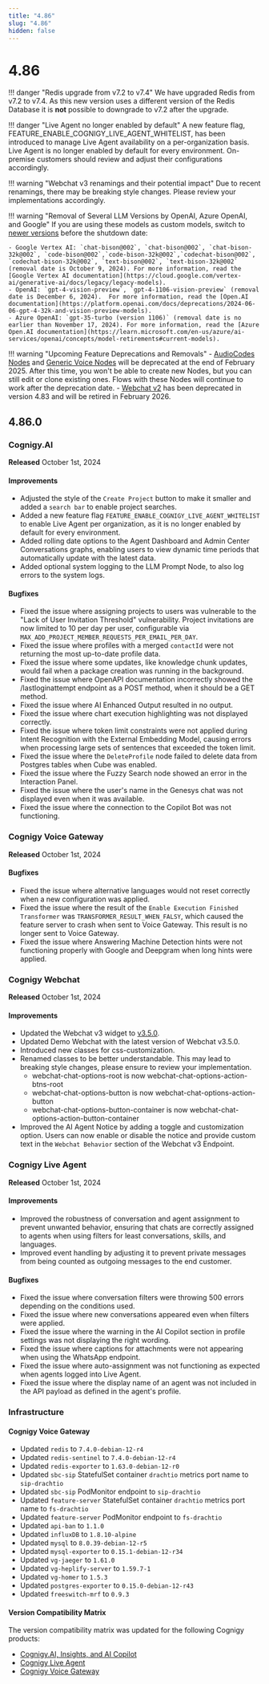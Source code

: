 ```yaml
---
title: "4.86"
slug: "4.86"
hidden: false
---
```


# 4.86

!!! danger "Redis upgrade from v7.2 to v7.4"
    We have upgraded Redis from v7.2 to v7.4. As this new version uses a different version of the Redis Database it is **not** possible to downgrade to v7.2 after the upgrade.

!!! danger "Live Agent no longer enabled by default"
    A new feature flag, FEATURE_ENABLE_COGNIGY_LIVE_AGENT_WHITELIST, has been introduced to manage Live Agent availability on a per-organization basis. Live Agent is no longer enabled by default for every environment. On-premise customers should review and adjust their configurations accordingly.

!!! warning "Webchat v3 renamings and their potential impact"
    Due to recent renamings, there may be breaking style changes. Please review your implementations accordingly.

!!! warning "Removal of Several LLM Versions by OpenAI, Azure OpenAI, and Google"
    If you are using these models as custom models, switch to [newer versions](../ai/empower/llms.md#supported-models) before the shutdown date:

    - Google Vertex AI: `chat-bison@002`, `chat-bison@002`, `chat-bison-32k@002`, `code-bison@002`,`code-bison-32k@002`,`codechat-bison@002`, `codechat-bison-32k@002`, `text-bison@002`, `text-bison-32k@002` (removal date is October 9, 2024). For more information, read the [Google Vertex AI documentation](https://cloud.google.com/vertex-ai/generative-ai/docs/legacy/legacy-models).
    - OpenAI: `gpt-4-vision-preview`, `gpt-4-1106-vision-preview` (removal date is December 6, 2024).  For more information, read the [Open.AI documentation](https://platform.openai.com/docs/deprecations/2024-06-06-gpt-4-32k-and-vision-preview-models).
    - Azure OpenAI: `gpt-35-turbo (version 1106)` (removal date is no earlier than November 17, 2024). For more information, read the [Azure Open.AI documentation](https://learn.microsoft.com/en-us/azure/ai-services/openai/concepts/model-retirements#current-models). 

!!! warning "Upcoming Feature Deprecations and Removals"
    - [AudioCodes Nodes](../ai/build/node-reference/voice/audiocodes/overview.md) and [Generic Voice Nodes](../ai/build/node-reference/voice/generic/overview.md) will be deprecated at the end of February 2025. After this time, you won't be able to create new Nodes, but you can still edit or clone existing ones. Flows with these Nodes will continue to work after the deprecation date.
    - [Webchat v2](../webchat/v2/overview.md) has been deprecated in version 4.83 and will be retired in February 2026.

## 4.86.0

### Cognigy.AI

**Released** October 1st, 2024

#### Improvements

- Adjusted the style of the `Create Project` button to make it smaller and added a `search bar` to enable project searches.
- Added a new feature flag `FEATURE_ENABLE_COGNIGY_LIVE_AGENT_WHITELIST` to enable Live Agent per organization, as it is no longer enabled by default for every environment.
- Added rolling date options to the Agent Dashboard and Admin Center Conversations graphs, enabling users to view dynamic time periods that automatically update with the latest data.
- Added optional system logging to the LLM Prompt Node, to also log errors to the system logs.

#### Bugfixes

- Fixed the issue where assigning projects to users was vulnerable to the "Lack of User Invitation Threshold" vulnerability. Project invitations are now limited to 10 per day per user, configurable via `MAX_ADD_PROJECT_MEMBER_REQUESTS_PER_EMAIL_PER_DAY`.
- Fixed the issue where profiles with a merged `contactId` were not returning the most up-to-date profile data.
- Fixed the issue where some updates, like knowledge chunk updates, would fail when a package creation was running in the background.
- Fixed the issue where OpenAPI documentation incorrectly showed the /lastloginattempt endpoint as a POST method, when it should be a GET method.
- Fixed the issue where AI Enhanced Output resulted in no output.
- Fixed the issue where chart execution highlighting was not displayed correctly.
- Fixed the issue where token limit constraints were not applied during Intent Recognition with the External Embedding Model, causing errors when processing large sets of sentences that exceeded the token limit.
- Fixed the issue where the `DeleteProfile` node failed to delete data from Postgres tables when Cube was enabled.
- Fixed the issue where the Fuzzy Search node showed an error in the Interaction Panel.
- Fixed the issue where the user's name in the Genesys chat was not displayed even when it was available.
- Fixed the issue where the connection to the Copilot Bot was not functioning.

### Cognigy Voice Gateway

**Released** October 1st, 2024

#### Bugfixes

- Fixed the issue where alternative languages would not reset correctly when a new configuration was applied.
- Fixed the issue where the result of the `Enable Execution Finished Transformer` was `TRANSFORMER_RESULT_WHEN_FALSY`, which caused the feature server to crash when sent to Voice Gateway. This result is no longer sent to Voice Gateway.
- Fixed the issue where Answering Machine Detection hints were not functioning properly with Google and Deepgram when long hints were applied.

### Cognigy Webchat

**Released** October 1st, 2024

#### Improvements

- Updated the Webchat v3 widget to [v3.5.0](https://github.com/Cognigy/Webchat/releases/tag/v3.5.0).
- Updated Demo Webchat with the latest version of Webchat v3.5.0.
- Introduced new classes for css-customization.
- Renamed classes to be better understandable. This may lead to breaking style changes, please ensure to review your implementation.
    - webchat-chat-options-root is now webchat-chat-options-action-btns-root
    - webchat-chat-options-button is now webchat-chat-options-action-button
    - webchat-chat-options-button-container is now webchat-chat-options-action-button-container
- Improved the AI Agent Notice by adding a toggle and customization option. Users can now enable or disable the notice and provide custom text in the `Webchat Behavior` section of the Webchat v3 Endpoint.

### Cognigy Live Agent

**Released** October 1st, 2024

#### Improvements

- Improved the robustness of conversation and agent assignment to prevent unwanted behavior, ensuring that chats are correctly assigned to agents when using filters for least conversations, skills, and languages.
- Improved event handling by adjusting it to prevent private messages from being counted as outgoing messages to the end customer.

#### Bugfixes

- Fixed the issue where conversation filters were throwing 500 errors depending on the conditions used.
- Fixed the issue where new conversations appeared even when filters were applied.
- Fixed the issue where the warning in the AI Copilot section in profile settings was not displaying the right wording.
- Fixed the issue where captions for attachments were not appearing when using the WhatsApp endpoint.
- Fixed the issue where auto-assignment was not functioning as expected when agents logged into Live Agent.
- Fixed the issue where the display name of an agent was not included in the API payload as defined in the agent's profile.

### Infrastructure

#### Cognigy Voice Gateway

- Updated `redis` to `7.4.0-debian-12-r4`
- Updated `redis-sentinel` to `7.4.0-debian-12-r4`
- Updated `redis-exporter` to `1.63.0-debian-12-r0`
- Updated `sbc-sip` StatefulSet container `drachtio` metrics port name to `sip-drachtio`
- Updated `sbc-sip` PodMonitor endpoint to `sip-drachtio`
- Updated `feature-server` StatefulSet container `drachtio` metrics port name to `fs-drachtio`
- Updated `feature-server` PodMonitor endpoint to `fs-drachtio`
- Updated `api-ban` to `1.1.0`
- Updated `influxDB` to `1.8.10-alpine`
- Updated `mysql` to `8.0.39-debian-12-r5`
- Updated `mysql-exporter` to `0.15.1-debian-12-r34`
- Updated `vg-jaeger` to `1.61.0`
- Updated `vg-heplify-server` to `1.59.7-1`
- Updated `vg-homer` to `1.5.3`
- Updated `postgres-exporter` to `0.15.0-debian-12-r43`
- Updated `freeswitch-mrf` to `0.9.3`

#### Version Compatibility Matrix

The version compatibility matrix was updated for the following Cognigy products:

- [Cognigy.AI, Insights, and AI Copilot](../ai/installation/version-compatibility-matrix.md)
- [Cognigy Live Agent](../live-agent/installation/deployment/version-compatibility-matrix.md)
- [Cognigy Voice Gateway](../voice-gateway/installation/version-compatibility-matrix.md)